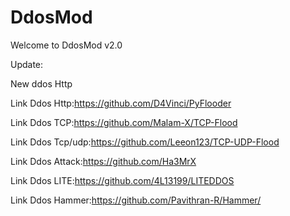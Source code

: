 # DdosMod #

Welcome to DdosMod v2.0

Update:

New ddos Http

Link Ddos Http:https://github.com/D4Vinci/PyFlooder

Link Ddos TCP:https://github.com/Malam-X/TCP-Flood

Link Ddos Tcp/udp:https://github.com/Leeon123/TCP-UDP-Flood

Link Ddos Attack:https://github.com/Ha3MrX

Link Ddos LITE:https://github.com/4L13199/LITEDDOS

Link Ddos Hammer:https://github.com/Pavithran-R/Hammer/
